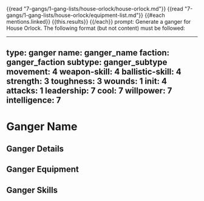 {{read "7-gangs/1-gang-lists/house-orlock/house-orlock.md"}}
{{read "7-gangs/1-gang-lists/house-orlock/equipment-list.md"}}
{{#each mentions.linked}} {{this.results}} {{/each}}
prompt:
Generate a ganger for House Orlock.  The following format (but not content) must be followed:

---
type: ganger
name: ganger_name
faction: ganger_faction
subtype: ganger_subtype
movement: 4
weapon-skill: 4
ballistic-skill: 4
strength: 3
toughness: 3
wounds: 1
init: 4
attacks: 1
leadership: 7
cool: 7
willpower: 7
intelligence: 7
---

# Ganger Name


## Ganger Details


## Ganger Equipment


## Ganger Skills